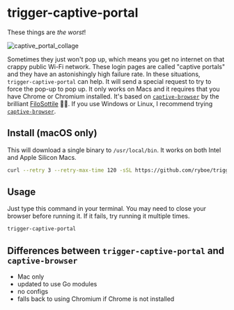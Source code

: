 # trigger-captive-portal

These things are *the worst*!

![captive_portal_collage](https://user-images.githubusercontent.com/1250684/217684916-d9be848a-5603-46b5-af3c-5042b3753604.jpg)

Sometimes they just won't pop up, which means you get no internet on that crappy
public Wi-Fi network. These login pages are called "captive portals" and they
have an astonishingly high failure rate. In these situations,
`trigger-captive-portal` can help. It will send a special request to try to
force the pop-up to pop up. It only works on Macs and it requires that you have
Chrome or Chromium installed. It's based on
[`captive-browser`](https://github.com/FiloSottile/captive-browser) by the
brilliant [FiloSottile](https://words.filippo.io/captive-browser/) 🙇‍♂️. If you
use Windows or Linux, I recommend trying [`captive-browser`](https://github.com/FiloSottile/captive-browser).

## Install (macOS only)

This will download a single binary to `/usr/local/bin`. It works on both Intel
and Apple Silicon Macs.

```zsh
curl --retry 3 --retry-max-time 120 -sSL https://github.com/ryboe/trigger-captive-portal/releases/latest/download/trigger-captive-portal.tar.gz | sudo tar -xzf - -C /usr/local/bin trigger-captive-portal
```

## Usage

Just type this command in your terminal. You may need to close your browser
before running it. If it fails, try running it multiple times.

```zsh
trigger-captive-portal
```

## Differences between `trigger-captive-portal` and `captive-browser`

* Mac only
* updated to use Go modules
* no configs
* falls back to using Chromium if Chrome is not installed

